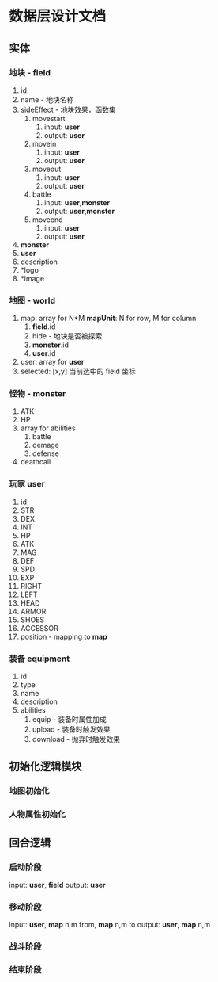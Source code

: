 # 数据层设计文档

## 实体

### 地块 - **field**

1. id
2. name - 地块名称
3. sideEffect - 地块效果，函数集
   1. movestart
      1. input: **user**
      2. output: **user**
   2. movein
      1. input: **user**
      2. output: **user**
   3. moveout
      1. input: **user**
      2. output: **user**
   4. battle
      1. input: **user**,**monster**
      2. output: **user**,**monster**
   5. moveend
      1. input: **user**
      2. output: **user**
4. **monster**
5. **user**
6. description
7. \*logo
8. \*image

### 地图 - **world**

1. map: array for N\*M **mapUnit**: N for row, M for column
   1. **field**.id
   2. hide - 地块是否被探索
   3. **monster**.id
   4. **user**.id
2. user: array for **user**
3. selected: [x,y] 当前选中的 field 坐标

### 怪物 - **monster**

1. ATK
2. HP
3. array for abilities
   1. battle
   2. demage
   3. defense
4. deathcall

### 玩家 **user**

1. id
2. STR
3. DEX
4. INT
5. HP
6. ATK
7. MAG
8. DEF
9. SPD
10. EXP
11. RIGHT
12. LEFT
13. HEAD
14. ARMOR
15. SHOES
16. ACCESSOR
17. position - mapping to **map**

### 装备 **equipment**

1. id
2. type
3. name
4. description
5. abilities
   1. equip - 装备时属性加成
   2. upload - 装备时触发效果
   3. download - 抛弃时触发效果

## 初始化逻辑模块

### 地图初始化

### 人物属性初始化

## 回合逻辑

### 启动阶段

input: **user**, **field**
output: **user**

### 移动阶段

input: **user**, **map** n,m from, **map** n,m to
output: **user**, **map** n,m

### 战斗阶段

### 结束阶段
